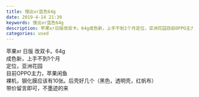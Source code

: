 ```yaml
---
title: 慢出xr蓝色64g
date: 2019-4-14 21:30
keywords: 慢出xr蓝色64g
description: 苹果xr日版改双卡。64g成色新，上手不到1个月定位，亚洲花园目前OPPO主力，苹果闲鱼裸机，钢化膜应该有10张。后壳好几个（黑色，透明壳，红帆布）带价留言即可，不墨迹的来
categories: used
---
```

<td class="t_f" id="postmessage_3498653">

苹果xr 日版 改双卡。64g<br/>
成色新，上手不到1个月<br/>
定位，亚洲花园<br/>
目前OPPO主力，苹果闲鱼<br/>
裸机，钢化膜应该有10张。后壳好几个（黑色，透明壳，红帆布）<br/>
带价留言即可，不墨迹的来<br/>
<br/>
</td>
